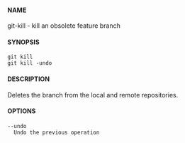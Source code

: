 #### NAME

git-kill - kill an obsolete feature branch

#### SYNOPSIS

```
git kill
git kill -undo
```

#### DESCRIPTION

Deletes the branch from the local and remote repositories.

#### OPTIONS

```
--undo
  Undo the previous operation
```
